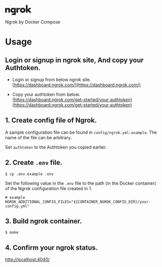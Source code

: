 <a href="https://ngrok.com/">
<svg width="86" height="32" viewBox="0 0 86 32" fill="none" xmlns="http://www.w3.org/2000/svg">
<path d="M29.1488 10.9052C27.962 9.57399 26.494 8.90381 24.7495 8.90381C23.6742 8.90381 22.6837 9.11352 21.7734 9.53752C20.8632 9.96151 20.078 10.536 19.4131 11.27C18.7528 12.0085 18.2308 12.8656 17.8471 13.8595C17.4633 14.8488 17.2715 15.9202 17.2715 17.0782C17.2715 18.2134 17.45 19.2483 17.8024 20.1829C18.1594 21.113 18.6546 21.9108 19.2971 22.5764C19.9396 23.242 20.7026 23.7618 21.586 24.1356C22.4695 24.5095 23.4377 24.6964 24.4907 24.6964C24.9681 24.6964 25.4098 24.6599 25.8114 24.5915C26.2129 24.5231 26.5967 24.4092 26.9625 24.2542C27.3284 24.0946 27.6853 23.894 28.0423 23.6524C28.3948 23.4062 28.7651 23.0962 29.1488 22.7269V26.6796H29.1443V27.0625H24.2721L20.6089 31.2751V32H34.3557V30.2903V9.31868H29.1488V10.9052ZM29.1354 18.1496C28.9525 18.569 28.7115 18.9383 28.4171 19.2529C28.1181 19.5674 27.7656 19.8091 27.3552 19.9869C26.9447 20.1647 26.5074 20.2513 26.0479 20.2513C25.566 20.2513 25.1198 20.1647 24.7093 19.9869C24.2988 19.8091 23.9419 19.5674 23.6429 19.2529C23.344 18.9383 23.112 18.569 22.938 18.1496C22.764 17.7301 22.6792 17.2697 22.6792 16.7819C22.6792 16.3123 22.7684 15.87 22.9514 15.4597C23.1343 15.0494 23.3752 14.6938 23.6876 14.3884C23.9954 14.0829 24.3479 13.8413 24.7495 13.6543C25.151 13.4674 25.5838 13.3762 26.0434 13.3762C26.4851 13.3762 26.909 13.4629 27.3239 13.6407C27.7344 13.8139 28.0958 14.0601 28.4037 14.3747C28.7115 14.6893 28.9525 15.0494 29.1399 15.4597C29.3228 15.87 29.4121 16.3214 29.4121 16.8138C29.4076 17.2834 29.3184 17.7301 29.1354 18.1496Z" fill="currentColor"></path>
<path d="M14.6213 11.1515C14.3447 10.8187 14.0324 10.5315 13.6977 10.2762C13.3988 10.0528 13.082 9.85674 12.7385 9.69718C12.5734 9.61967 12.3994 9.55584 12.2164 9.49658C11.9532 9.40995 11.6676 9.35069 11.3731 9.30054H7.66092L5.20693 12.1591V11.8263V9.3598H0V24.4412H5.20693V17.9719V14.2653H5.92974H7.37983H10.0346H10.0971L10.5031 14.2562V24.4366H15.71V15.0039C15.71 14.2015 15.6342 13.4857 15.4825 12.8566C15.3308 12.232 15.0452 11.6667 14.6213 11.1515Z" fill="currentColor"></path>
<path d="M49.6685 9.3186H45.809C45.809 9.3186 44.4303 9.3186 43.9886 9.3186L41.7309 11.9173V9.3186H36.5195V24.4H41.7399L41.7443 14.3062H43.4577H45.5324L49.6685 9.52832V9.3186V9.3186Z" fill="currentColor"></path>
<path d="M77.8051 16.2849L84.9262 9.57402V9.31871H78.0639L72.6027 14.7577V0H67.3958V24.3955H72.6027V18.2545L78.3272 24.3955H85.3333V24.1083L77.8051 16.2849Z" fill="currentColor"></path>
<path d="M63.3262 11.0374C62.532 10.3216 61.5906 9.76544 60.5064 9.36425C59.4221 8.96305 58.2487 8.76245 56.9815 8.76245C55.6965 8.76245 54.5097 8.96761 53.4299 9.37792C52.3457 9.78824 51.4132 10.3536 50.6234 11.0648C49.8382 11.7805 49.2224 12.624 48.7807 13.5951C48.339 14.5661 48.1204 15.6102 48.1204 16.7271C48.1204 17.9626 48.339 19.0842 48.7807 20.0917C49.2224 21.0993 49.8292 21.9655 50.6101 22.6904C51.3864 23.4153 52.31 23.976 53.3853 24.3681C54.4606 24.7602 55.6296 24.9562 56.8968 24.9562C58.1818 24.9562 59.3731 24.7602 60.4796 24.3681C61.5817 23.976 62.5276 23.4244 63.3128 22.704C64.0981 21.9883 64.7183 21.1357 65.169 20.1464C65.6196 19.1571 65.8472 18.0675 65.8472 16.8685C65.8472 15.674 65.6241 14.5798 65.1868 13.5905C64.7406 12.6057 64.1204 11.7532 63.3262 11.0374ZM60.0736 18.1769C59.8906 18.5963 59.6497 18.9656 59.3552 19.2802C59.0563 19.5948 58.7038 19.8364 58.2933 20.0142C57.8784 20.192 57.4456 20.2786 56.986 20.2786C56.5264 20.2786 56.0892 20.192 55.6742 20.0142C55.2637 19.8364 54.9068 19.5948 54.6123 19.2802C54.3134 18.9656 54.0769 18.5963 53.894 18.1769C53.711 17.7575 53.6218 17.2924 53.6218 16.7818C53.6218 16.3122 53.711 15.87 53.894 15.4597C54.0769 15.0494 54.3134 14.6892 54.6123 14.3747C54.9112 14.0601 55.2637 13.8139 55.6742 13.6406C56.0892 13.4628 56.522 13.3762 56.986 13.3762C57.4456 13.3762 57.8828 13.4628 58.2933 13.6406C58.7038 13.8139 59.0607 14.0601 59.3552 14.3747C59.6542 14.6892 59.8906 15.0585 60.0736 15.4779C60.2565 15.8974 60.3457 16.3442 60.3457 16.8137C60.3457 17.3016 60.2565 17.7575 60.0736 18.1769Z" fill="currentColor"></path>
</svg>
</a>

Ngrok by Docker Compose

# Usage

## Login or signup in ngrok site, And copy your Authtoken.

- Login or signup from below ngrok site.  
  [https://dashboard.ngrok.com/](https://dashboard.ngrok.com/)

- Copy your authtoken from below.  
  [https://dashboard.ngrok.com/get-started/your-authtoken](https://dashboard.ngrok.com/get-started/your-authtoken)

## 1. Create config file of Ngrok.

A sample configuration file can be found in `config/ngrok.yml.example`.
The name of the file can be arbitrary.

Set `authtoken` to the Authtoken you copied earlier.

## 2. Create `.env` file.

```
$ cp .env.example .env
```

Set the following value in the `.env` file to the path (in the Docker container) of the Ngrok configuration file created in 1.

```
# example
NGROK_ADDITIONAL_CONFIG_FILES="${CONTAINER_NGROK_CONFIG_DIR}/your-config.yml"
```

## 3. Build ngrok container.

```
$ make
```

## 4. Confirm your ngrok status.

[http://localhost:4040/](http://localhost:4040/)
